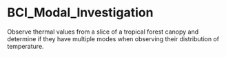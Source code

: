 # BCI_Modal_Investigation
 Observe thermal values from a slice of a tropical forest canopy and determine if they have multiple modes when observing their distribution of temperature. 

